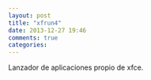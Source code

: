 ```yaml
---
layout: post
title: "xfrun4"
date: 2013-12-27 19:46
comments: true
categories: 
---
```

Lanzador de aplicaciones propio de xfce.


